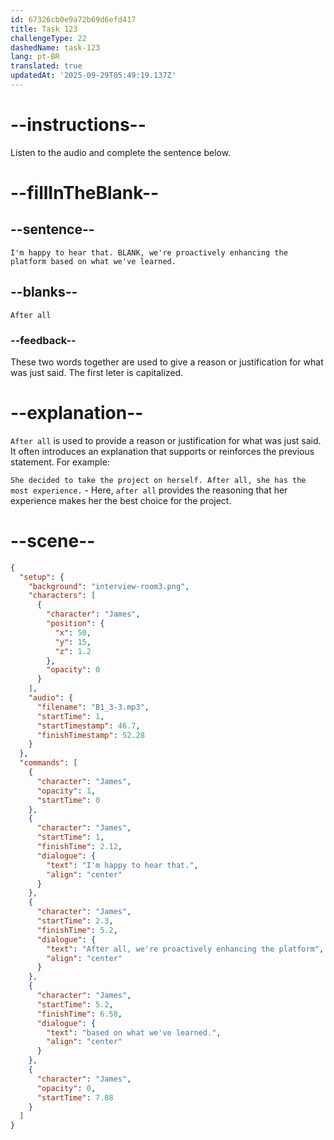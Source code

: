 ```yaml
---
id: 67326cb0e9a72b69d6efd417
title: Task 123
challengeType: 22
dashedName: task-123
lang: pt-BR
translated: true
updatedAt: '2025-09-29T05:49:19.137Z'
---
```


<!-- (audio) James: I'm happy to hear that. After all, we're proactively enhancing the platform based on what we've learned. -->

# --instructions--

Listen to the audio and complete the sentence below.

# --fillInTheBlank--

## --sentence--

`I'm happy to hear that. BLANK, we're proactively enhancing the platform based on what we've learned.`

## --blanks--

`After all`

### --feedback--

These two words together are used to give a reason or justification for what was just said. The first leter is capitalized.

# --explanation--

`After all` is used to provide a reason or justification for what was just said. It often introduces an explanation that supports or reinforces the previous statement. For example:

`She decided to take the project on herself. After all, she has the most experience.` - Here, `after all` provides the reasoning that her experience makes her the best choice for the project.

# --scene--

```json
{
  "setup": {
    "background": "interview-room3.png",
    "characters": [
      {
        "character": "James",
        "position": {
          "x": 50,
          "y": 15,
          "z": 1.2
        },
        "opacity": 0
      }
    ],
    "audio": {
      "filename": "B1_3-3.mp3",
      "startTime": 1,
      "startTimestamp": 46.7,
      "finishTimestamp": 52.28
    }
  },
  "commands": [
    {
      "character": "James",
      "opacity": 1,
      "startTime": 0
    },
    {
      "character": "James",
      "startTime": 1,
      "finishTime": 2.12,
      "dialogue": {
        "text": "I'm happy to hear that.",
        "align": "center"
      }
    },
    {
      "character": "James",
      "startTime": 2.3,
      "finishTime": 5.2,
      "dialogue": {
        "text": "After all, we're proactively enhancing the platform",
        "align": "center"
      }
    },
    {
      "character": "James",
      "startTime": 5.2,
      "finishTime": 6.58,
      "dialogue": {
        "text": "based on what we've learned.",
        "align": "center"
      }
    },
    {
      "character": "James",
      "opacity": 0,
      "startTime": 7.08
    }
  ]
}
```
